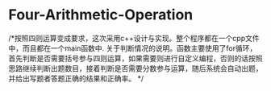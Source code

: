 # Four-Arithmetic-Operation
/*按照四则运算变成要求，这次采用c++设计与实现。整个程序都在一个cpp文件中，而且都在一个main函数中.
关于判断情况的说明。函数主要使用了for循环，首先判断是否需要括号参与四则运算，如果需要则进行自定义编程，否则的话按照思路继续判断出题数目，接着判断是否需要分数参与运算，随后系统会自动出题，并给出写题者答题正确的结果和正确率。
*/
